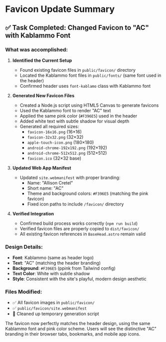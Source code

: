 # Favicon Update Summary

## ✅ Task Completed: Changed Favicon to "AC" with Kablammo Font

### What was accomplished:

1. **Identified the Current Setup**
   - Found existing favicon files in `public/favicon/` directory
   - Located the Kablammo font files in `public/fonts/` (same font used in the header)
   - Confirmed header uses `font-kablamo` class with Kablammo font

2. **Generated New Favicon Files**
   - Created a Node.js script using HTML5 Canvas to generate favicons
   - Used the Kablammo font to render "AC" text
   - Applied the same pink color (`#F396E5`) used in the header
   - Added white text with subtle shadow for visual depth
   - Generated all required sizes:
     - `favicon-16x16.png` (16×16)
     - `favicon-32x32.png` (32×32) 
     - `apple-touch-icon.png` (180×180)
     - `android-chrome-192x192.png` (192×192)
     - `android-chrome-512x512.png` (512×512)
     - `favicon.ico` (32×32 base)

3. **Updated Web App Manifest**
   - Updated `site.webmanifest` with proper branding:
     - Name: "Allison Cretel"
     - Short name: "AC"
     - Theme and background colors: `#F396E5` (matching the pink favicon)
     - Fixed icon paths to include `/favicon/` directory

4. **Verified Integration**
   - Confirmed build process works correctly (`npm run build`)
   - Verified favicon files are properly copied to `dist/favicon/`
   - All existing favicon references in `BaseHead.astro` remain valid

### Design Details:

- **Font**: Kablammo (same as header logo)
- **Text**: "AC" (matching the header branding)
- **Background**: `#F396E5` (ppink from Tailwind config)
- **Text Color**: White with subtle shadow
- **Style**: Consistent with the site's playful, modern design aesthetic

### Files Modified:

- ✅ All favicon images in `public/favicon/`
- ✅ `public/favicon/site.webmanifest`
- 🧹 Cleaned up temporary generation script

The favicon now perfectly matches the header design, using the same Kablammo font and pink color scheme. Users will see the distinctive "AC" branding in their browser tabs, bookmarks, and mobile app icons.